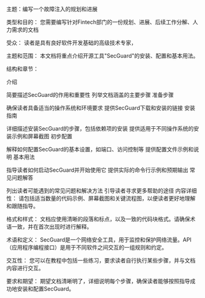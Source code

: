主题：编写一个故障注入的规划和进展

类型和目的： 您需要编写针对Fintech部门的一份规划、进展、后续工作分解、人力需求的文档

受众： 读者是具有良好软件开发基础的高级技术专家，

主题和范围： 本文档将重点介绍开源工具"SecGuard"的安装、配置和基本用法。

结构和章节：

介绍

简要描述SecGuard的作用和重要性
列举文档涵盖的主要步骤
准备步骤

确保读者具备适当的操作系统和环境要求
提供SecGuard下载和安装的链接
安装指南

详细描述安装SecGuard的步骤，包括依赖项的安装
提供适用于不同操作系统的安装示例和屏幕截图
初步配置

解释如何配置SecGuard的基本设置，如端口、访问控制等
提供配置文件示例和说明
基本用法

指导读者如何启动SecGuard并开始使用它
提供实际的命令行示例和预期输出
常见问题解答

列出读者可能遇到的常见问题和解决方法
引导读者寻求更多帮助的途径
内容详细性： 请包括适当数量的代码示例、屏幕截图和关键流程图，以便读者更好地理解和跟随指导。

格式和样式： 文档应使用清晰的段落和标点，以及一致的代码块格式。请确保术语一致，并在首次出现时进行解释。

术语和定义： SecGuard是一个网络安全工具，用于监控和保护网络流量。API（应用程序编程接口）是用于不同软件之间交互的一组规则和约定。

交互性： 您可以在教程中包括一些练习，要求读者自行执行某些步骤，并与文档内容进行交互。

要求和期望： 期望文档清晰明了，详细说明每个步骤，确保读者能够按照指导成功地安装和配置SecGuard。


